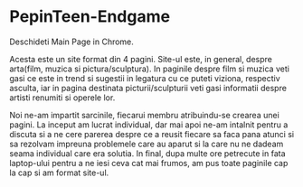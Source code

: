# PepinTeen-Endgame

Deschideti Main Page in Chrome.


Acesta este un site format din 4 pagini. Site-ul este, in general, despre arta(film, muzica si pictura/sculptura). In paginile despre film si muzica veti gasi ce este in trend si sugestii in legatura cu ce puteti viziona, respectiv asculta, iar in pagina destinata picturii/sculpturii veti gasi informatii despre artisti renumiti si operele lor.

Noi ne-am impartit sarcinile, fiecarui membru atribuindu-se crearea unei pagini. La inceput am lucrat individual, dar mai apoi ne-am intalnit pentru a discuta si a ne cere parerea despre ce a reusit fiecare sa faca pana atunci si sa rezolvam impreuna problemele care au aparut si la care nu ne dadeam seama individual care era solutia. In final, dupa multe ore petrecute in fata laptop-ului pentru a ne iesi ceva cat mai frumos, am pus toate paginile cap la cap si am format site-ul.
